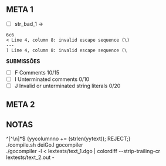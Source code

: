 ## META 1

- [ ] str_bad_1 -> 

```
6c6
< Line 4, column 8: invalid escape sequence (\)
---
) Line 4, column 8: invalid escape sequence (\
```

**SUBMISSÕES**

- [ ] F Comments 10/15
- [ ] I Unterminated comments 0/10
- [ ] J Invalid or unterminated string literals 0/20

## META 2

## NOTAS

^[^\n]*$   {yycolumnno += (strlen(yytext)); REJECT;} <br>
./compile.sh deiGo.l gocompiler <br>
./gocompiler -l < lextests/text_1.dgo | colordiff --strip-trailing-cr lextests/text_2.out -
